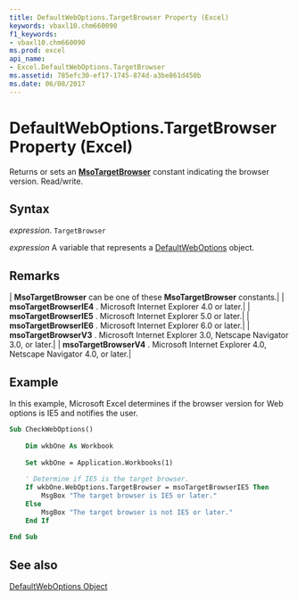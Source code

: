 ```yaml
---
title: DefaultWebOptions.TargetBrowser Property (Excel)
keywords: vbaxl10.chm660090
f1_keywords:
- vbaxl10.chm660090
ms.prod: excel
api_name:
- Excel.DefaultWebOptions.TargetBrowser
ms.assetid: 785efc30-ef17-1745-874d-a3be861d450b
ms.date: 06/08/2017
---
```



# DefaultWebOptions.TargetBrowser Property (Excel)

Returns or sets an  **[MsoTargetBrowser](Office.MsoTargetBrowser.md)** constant indicating the browser version. Read/write.


## Syntax

 _expression_. `TargetBrowser`

 _expression_ A variable that represents a [DefaultWebOptions](Excel.DefaultWebOptions.md) object.


## Remarks





| **MsoTargetBrowser** can be one of these **MsoTargetBrowser** constants.|
| **msoTargetBrowserIE4** . Microsoft Internet Explorer 4.0 or later.|
| **msoTargetBrowserIE5** . Microsoft Internet Explorer 5.0 or later.|
| **msoTargetBrowserIE6** . Microsoft Internet Explorer 6.0 or later.|
| **msoTargetBrowserV3** . Microsoft Internet Explorer 3.0, Netscape Navigator 3.0, or later.|
| **msoTargetBrowserV4** . Microsoft Internet Explorer 4.0, Netscape Navigator 4.0, or later.|

## Example

In this example, Microsoft Excel determines if the browser version for Web options is IE5 and notifies the user.


```vb
Sub CheckWebOptions() 
 
    Dim wkbOne As Workbook 
 
    Set wkbOne = Application.Workbooks(1) 
 
    ' Determine if IE5 is the target browser. 
    If wkbOne.WebOptions.TargetBrowser = msoTargetBrowserIE5 Then 
        MsgBox "The target browser is IE5 or later." 
    Else 
        MsgBox "The target browser is not IE5 or later." 
    End If 
 
End Sub
```


## See also


[DefaultWebOptions Object](Excel.DefaultWebOptions.md)


